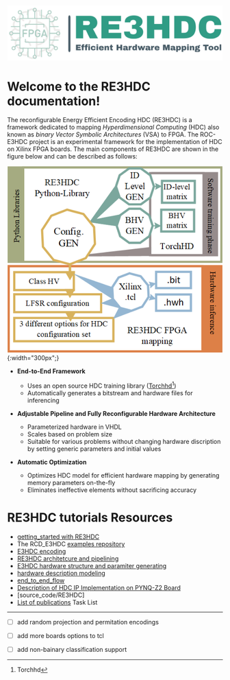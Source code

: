 ![logo](../figures/logo.jpg)

Welcome to the RE3HDC documentation!
=====================================

The reconfigurable Energy Efficient Encoding HDC (RE3HDC) is a framework dedicated to mapping *Hyperdimensional Computing* (HDC) also known as *binary Vector Symbolic Architectures* (VSA) to FPGA.
The ROC-E3HDC project is an experimental framework for the implementation of HDC on Xilinx FPGA boards. The main components of RE3HDC are shown in the figure below and can be described as follows:

![overview](../figures/overview.png){:width="300px";}


- **End-to-End Framework**
  - Uses an open source HDC training library ([Torchhd[^1]](https://github.com/torchhd))
  - Automatically generates a bitstream and hardware files for inferencing

- **Adjustable Pipeline and Fully Reconfigurable Hardware Architecture**
  - Parameterized hardware in VHDL
  - Scales based on problem size
  - Suitable for various problems without changing hardware discription by setting generic parameters and initial values
  
- **Automatic Optimization**
  - Optimizes HDC model for efficient hardware mapping by generating memory parameters on-the-fly 
  - Eliminates ineffective elements without sacrificing accuracy

[^1]: [Torchhd](https://github.com/torchhd)

RE3HDC tutorials Resources
===================
- [getting_started with RE3HDC](?)
- The RCD_E3HDC [examples repository](https://github.com/RE3HDC/examples)  
-  [E3HDC encoding](./_encoding.md)
-  [RE3HDC architetcure and pipelining](./hardware_over.md)
-  [E3HDC hardware structure and paramiter generating](./hardware_param.md)
-  [hardware description modeling](./hardware_desc.md)
-  [end_to_end_flow](./end_to_end.md)
-  [Description of HDC IP Implementation on PYNQ-Z2 Board](./HDC_ON_PYNQ.md)
-  [source_code/RE3HDC]
-  [List of publications](./publications.md)
Task List
------------
- [ ] add random projection and permitation encodings
- [ ] add more boards options to tcl
- [ ] add non-bainary classification support


 
